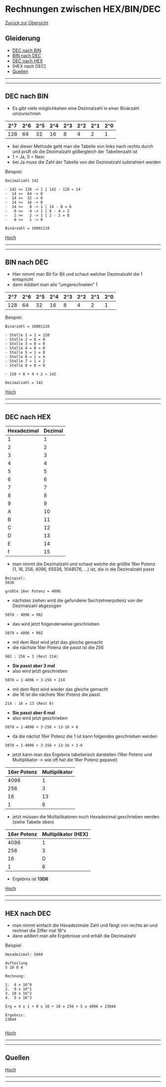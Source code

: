 # Rechnungen zwischen HEX/BIN/DEC

[Zurück zur Übersicht](../readme.md)

## Gleiderung

- [DEC nach BIN](#dec-nach-bin)
- [BIN nach DEC](#bin-nach-dec)
- [DEC nach HEX](#dec-nach-hex)
- [HEX nach DEC]
- [Quellen](#quellen)

---
---

## DEC nach BIN

- Es gibt viele möglichkeiten eine Dezimalzahl in einer Binärzahl umzurechnen

2^7 | 2^6 | 2^5 | 2^4 | 2^3 | 2^2 | 2^1 | 2^0
-|-|-|-|-|-|-|-
128 | 64 | 32 | 16 | 8 | 4 | 2 | 1

- bei dieser Methode geht man die Tabelle von links nach rechts durch und prüft ob die Dezimalzahl gößergleich der Tabellenzahl ist
- 1 = Ja, 0 = Nein
- bei Ja muss die Zahl der Tabelle von der Dezimalzahl subtrahiert werden

Beispiel:

``` text
Dezimalzahl 142

- 142 >= 128 -> 1 | 142 - 128 = 14
-  14 >=  64 -> 0
-  14 >=  32 -> 0
-  14 >=  16 -> 0
-  14 >=   8 -> 1 | 14 - 8 = 6 
-   6 >=   4 -> 1 | 6 - 4 = 2
-   2 >=   2 -> 1 | 2 - 2 = 0
-   0 >=   1 -> 0

Binärzahl = 10001110
```

[Hoch](#gleiderung)

---
---

## BIN nach DEC

- Hier nimmt man Bit für Bit und schaut welcher Dezimalzahl die 1 entspricht
- dann Addiert man alle "umgerechneten" 1

2^7 | 2^6 | 2^5 | 2^4 | 2^3 | 2^2 | 2^1 | 2^0
-|-|-|-|-|-|-|-
128 | 64 | 32 | 16 | 8 | 4 | 2 | 1

Beispiel:

```text
Binärzahl = 10001110

- Stelle 1 = 1 = 128
- Stelle 2 = 0 = 0
- Stelle 3 = 0 = 0
- Stelle 4 = 0 = 0
- Stelle 5 = 1 = 8
- Stelle 6 = 1 = 4
- Stelle 7 = 1 = 2
- Stelle 8 = 0 = 0

- 128 + 8 + 4 + 2 = 142

Dezimalzahl = 142
```

[Hoch](#gleiderung)

---
---

## DEC nach HEX

Hexadezimal | Dezimal
-|-
1 | 1
2 | 2
3 | 3
4 | 4
5 | 5
6 | 6
7 | 7
8 | 8
9 | 9
A | 10
B | 11
C | 12
D | 13
E | 14
f | 15

- man nimmt die Dezimalzahl und schaut welche die größte 16er Potenz (1, 16, 256, 4096, 65536, 1048576, …) ist, die in die Dezimalzahl passt

```Text
Beispiel:
5036

größte 16er Potenz = 4096
```

- nächstes ziehen wird die gefundene Sechzehnerpotenz von der Dezimalzahl abgezogen

```text
5078 - 4096 = 982
```

- das wird jetzt folgenderweise geschrieben

```text
5078 = 4096 + 982
```

- mit dem Rest wird jetzt das gleiche gemacht
- die nächste 16er Potenz die passt ist die 256

```text
982 : 256 = 3 (Rest 214)
```

- **Sie passt aber 3 mal**
- also wird jetzt geschrieben

```text
5078 = 1·4096 + 3·256 + 214
```
- mit dem Rest wird wieder das gleiche gemacht
- die 16 ist die nächste 16er Potenz die passt

```text
214 : 16 = 13 (Rest 6)
```

- **Sie passt aber 6 mal**
- also wird jetzt geschrieben

```text
5078 = 1·4096 + 3·256 + 13·16 + 6
```

- da die nächst 16er Potenz die 1 ist kann folgendes geschrieben werden

```text
5078 = 1·4096 + 3·256 + 13·16 + 1·6
```

- jetzt kann man das Ergebnis tabellarisch darstellen (16er Potenz und Multiplikator -> wie oft hat die 16er Potenz gepasst)


16er Potenz | Multiplikator
-|-
4096 | 1
256 | 3
16 | 13
1 | 6

- jetzt müssen die Multiplikatoren noch Hexadezimal geschrieben werden (siehe Tabelle oben)

16er Potenz | Multiplikator (HEX)
-|-
4096 | 1
256 | 3
16 | D
1 | 6

- Ergebnis ist **13D6**

[Hoch](#gleiderung)

---
---

## HEX nach DEC

- man nimmt einfach die Hexadezimale Zahl und fängt von rechts an und rechnet die Ziffer mal 16^x
- dann addiert man alle Ergebnisse und erhält die Dezimalzahl

Beispiel

```text
Hexadezimal: 5A04

Aufteilung
5 10 0 4

Rechnung:

1.  4 x 16^0
2.  0 x 16^1
3. 10 x 16^2
4.  5 x 16^3

Erg = 4 x 1 + 0 x 16 + 10 x 256 + 5 x 4096 = 23044

Ergebnis:
23044


```

[Hoch](#gleiderung)

---
---

## Quellen

[Hoch](#gleiderung)

---
---

